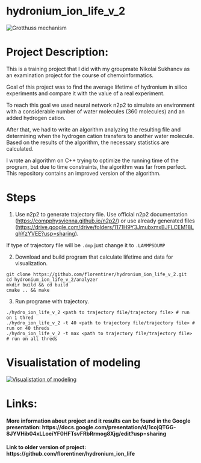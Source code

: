 # hydronium_ion_life_v_2

![Grotthuss mechanism](https://upload.wikimedia.org/wikipedia/commons/d/d3/Proton_Zundel.gif)

# Project Description:

This is a training project that I did with my groupmate Nikolai Sukhanov as an examination project for the course of chemoinformatics.

Goal of this project was to find the average lifetime of hydronium in silico experiments and compare it with the value of a real experiment. 

To reach this goal we used neural network n2p2 to simulate an environment with a considerable number of water molecules (360 molecules) and an added hydrogen cation.

After that, we had to write an algorithm analyzing the resulting file and determining when the hydrogen cation transfers to another water molecule. Based on the results of the algorithm, the necessary statistics are calculated. 

I wrote an algorithm on C++ trying to optimize the running time of the program, but due to time constraints, the algorithm was far from perfect. This repository contains an improved version of the algorithm.

# Steps

1. Use n2p2 to generate trajectory file. Use official n2p2 documentation (https://compphysvienna.github.io/n2p2/) or use already generated files (https://drive.google.com/drive/folders/1171H9Y3JmubxmxBJFLCEM18LqhYzYVEE?usp=sharing).

If type of trajectory file will be ```.dmp``` just change it to ```.LAMMPSDUMP```

2. Download and build program that calculate lifetime and data for visualization.

```
git clone https://github.com/florentiner/hydronium_ion_life_v_2.git
cd hydronium_ion_life_v_2/analyzer
mkdir build && cd build
cmake .. && make
```

3. Run programe with trajectory.

```
./hydro_ion_life_v_2 <path to trajectory file/trajectory file> # run on 1 thred
./hydro_ion_life_v_2 -t 40 <path to trajectory file/trajectory file> # run on 40 threds
./hydro_ion_life_v_2 -t max <path to trajectory file/trajectory file> # run on all threds
```

# Visualistation of modeling

[![Visualistation of modeling](https://img.youtube.com/vi/L8atFMG-Ka0/0.jpg)](https://youtu.be/L8atFMG-Ka0)

# Links:

<h4> More information about project and it results can be found in the Google presentation: https://docs.google.com/presentation/d/1cojQTGG-8JYVHib04xLLoeiYF0HFTsvFRbRrmog8Xjg/edit?usp=sharing </h4>

<h4> Link to older version of project: https://github.com/florentiner/hydronium_ion_life </h4>
